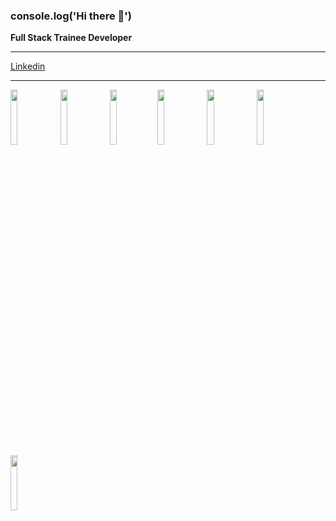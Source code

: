 ### console.log('Hi there 👋')

**Full Stack Trainee Developer**
_______
[Linkedin](https://www.linkedin.com/in/nicol%C3%A1s-mauber-a996121b9/)
_______


<img src="https://upload.wikimedia.org/wikipedia/commons/thumb/4/47/React.svg/1200px-React.svg.png" width="15%"></img>
<img src="https://upload.wikimedia.org/wikipedia/commons/thumb/9/99/Unofficial_JavaScript_logo_2.svg/1200px-Unofficial_JavaScript_logo_2.svg.png" width="15%"></img>
<img src="https://www.fixedbuffer.com/wp-content/uploads/2019/06/reflexion.png" width="15%"></img><img src="https://upload.wikimedia.org/wikipedia/commons/thumb/b/b2/Bootstrap_logo.svg/1200px-Bootstrap_logo.svg.png" width="15%"></img>
<img src="https://cdn-icons-png.flaticon.com/512/919/919826.png" width="15%"></img>
<img src="https://upload.wikimedia.org/wikipedia/commons/thumb/6/61/HTML5_logo_and_wordmark.svg/1200px-HTML5_logo_and_wordmark.svg.png" width="15%"></img>
<img src="https://img2.freepng.es/20180802/vty/kisspng-clip-art-microsoft-azure-sql-database-microsoft-sq-skills-5b63119fd6c064.4634905815332192318796.jpg" width="15%"></img>






